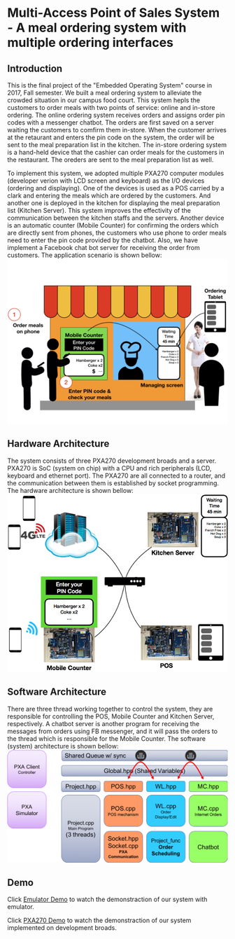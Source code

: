 # Multi-Access Point of Sales System - A meal ordering system with multiple ordering interfaces
## Introduction
This is the final project of the "Embedded Operating System" course in 2017, Fall semester. We built a meal ordering system to alleviate the crowded situation in our campus food court. This system hepls the customers to order meals with two points of service: online and in-store ordering. The online ordering system receives orders and assigns order pin codes with a messenger chatbot. The orders are first saved on a server waiting the customers to comfirm them in-store. When the customer arrives at the retaurant and enters the pin code on the system, the order will be sent to the meal preparation list in the kitchen. The in-store ordering system is a hand-held device that the cashier can order meals for the customers in the restaurant. The oreders are sent to the meal preparation list as well.

To implement this system, we adopted multiple PXA270 computer modules (developer verion with LCD screen and keyboard) as the I/O devices (ordering and displaying). One of the devices is used as a POS carried by a clark and entering the meals which are ordered by the customers. And another one is deployed in the kitchen for displaying the meal preparation list (Kitchen Server). This system improves the effectivity of the communication between the kitchen staffs and the servers. Another device is an automatic counter (Mobile Counter) for confirming the orders which are directly sent from phones, the customers who use phone to order meals need to enter the pin code provided by the chatbot. Also, we have implement a Facebook chat bot server for receiving the order from customers. The application scenario is shown bellow:
![scenario](pics/application_scenario.png)

## Hardware Architecture
The system consists of three PXA270 development broads and a server. PXA270 is SoC (system on chip) with a CPU and rich peripherals (LCD, keyboard and ethernet port). The PXA270 are all connected to a router, and the communication between them is established by socket programming. The hardware architecture is shown bellow:
![hard arch](pics/system_architecture.png)

## Software Architecture
There are three thread working together to control the system, they are responsible for controlling the POS, Mobile Counter and Kitchen Server, respectively. A chatbot server is another program for receiving the messages from orders using FB messenger, and it will pass the orders to the thread which is responsible for the Mobile Counter. The software (system) architecture is shown bellow:
![soft arch](pics/software_architecture.png)





## Demo
Click [Emulator Demo] to watch the demonstraction of our system with emulator.

Click [PXA270 Demo] to watch the demonstraction of our system implemented on development broads.


[Emulator Demo]:https://youtu.be/zaPLEpnmBqA
[PXA270 Demo]:https://www.youtube.com/watch?v=Hm7lPj2G6bA&feature=youtu.be

